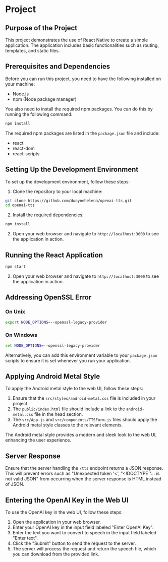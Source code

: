 # Project

## Purpose of the Project

This project demonstrates the use of React Native to create a simple application. The application includes basic functionalities such as routing, templates, and static files.

## Prerequisites and Dependencies

Before you can run this project, you need to have the following installed on your machine:

- Node.js
- npm (Node package manager)

You also need to install the required npm packages. You can do this by running the following command:

```bash
npm install
```

The required npm packages are listed in the `package.json` file and include:

- react
- react-dom
- react-scripts

## Setting Up the Development Environment

To set up the development environment, follow these steps:

1. Clone the repository to your local machine:

```bash
git clone https://github.com/dwaynehelena/openai-tts.git
cd openai-tts
```

2. Install the required dependencies:

```bash
npm install
```

2. Open your web browser and navigate to `http://localhost:3000` to see the application in action.

## Running the React Application

```bash
npm start
```

2. Open your web browser and navigate to `http://localhost:3000` to see the application in action.

## Addressing OpenSSL Error

### On Unix

```bash
export NODE_OPTIONS=--openssl-legacy-provider
```

### On Windows

```cmd
set NODE_OPTIONS=--openssl-legacy-provider
```

Alternatively, you can add this environment variable to your `package.json` scripts to ensure it is set whenever you run your application.

## Applying Android Metal Style

To apply the Android metal style to the web UI, follow these steps:

1. Ensure that the `src/styles/android-metal.css` file is included in your project.
2. The `public/index.html` file should include a link to the `android-metal.css` file in the head section.
3. The `src/App.js` and `src/components/TTSForm.js` files should apply the Android metal style classes to the relevant elements.

The Android metal style provides a modern and sleek look to the web UI, enhancing the user experience.

## Server Response

Ensure that the server handling the `/tts` endpoint returns a JSON response. This will prevent errors such as "Unexpected token '<', "<!DOCTYPE "... is not valid JSON" from occurring when the server response is HTML instead of JSON.

## Entering the OpenAI Key in the Web UI

To use the OpenAI key in the web UI, follow these steps:

1. Open the application in your web browser.
2. Enter your OpenAI key in the input field labeled "Enter OpenAI Key".
3. Enter the text you want to convert to speech in the input field labeled "Enter text".
4. Click the "Submit" button to send the request to the server.
5. The server will process the request and return the speech file, which you can download from the provided link.
